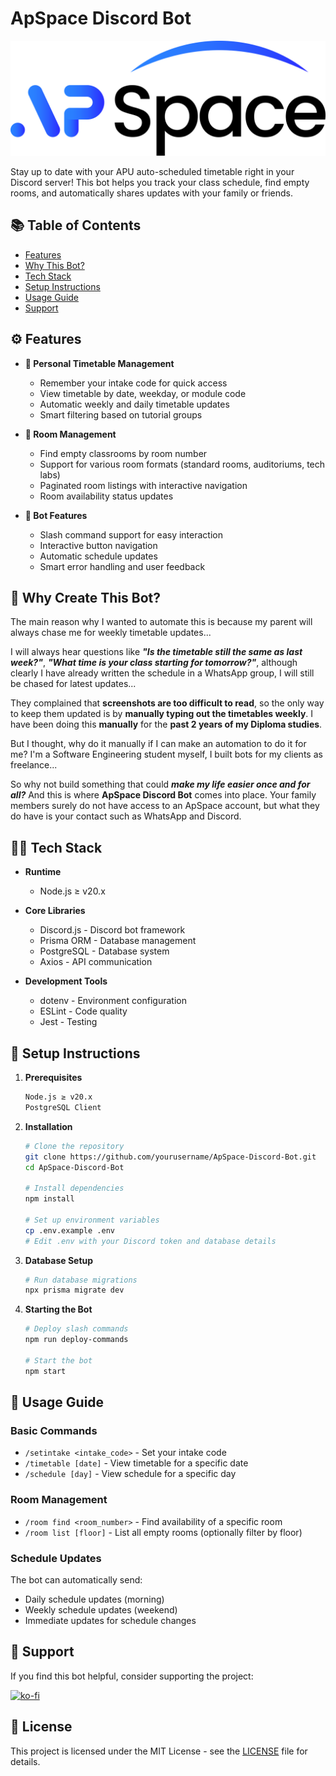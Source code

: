 # ApSpace Discord Bot

![ApSpace logo](./public/apspace-black.svg)

Stay up to date with your APU auto-scheduled timetable right in your Discord server! This bot helps you track your class schedule, find empty rooms, and automatically shares updates with your family or friends.

## 📚 Table of Contents
- [Features](#%EF%B8%8F-features)
- [Why This Bot?](#-why-create-this-bot)
- [Tech Stack](#-tech-stack)
- [Setup Instructions](#-setup-instructions)
- [Usage Guide](#-usage-guide)
- [Support](#-support)

## ⚙️ Features

- **🔄 Personal Timetable Management**
  - Remember your intake code for quick access
  - View timetable by date, weekday, or module code
  - Automatic weekly and daily timetable updates
  - Smart filtering based on tutorial groups

- **🏢 Room Management**
  - Find empty classrooms by room number
  - Support for various room formats (standard rooms, auditoriums, tech labs)
  - Paginated room listings with interactive navigation
  - Room availability status updates

- **🤖 Bot Features**
  - Slash command support for easy interaction
  - Interactive button navigation
  - Automatic schedule updates
  - Smart error handling and user feedback

## 🤔 Why Create This Bot?

The main reason why I wanted to automate this is because my parent will always chase me for weekly timetable updates... 

I will always hear questions like ***"Is the timetable still the same as last week?"***, ***"What time is your class starting for tomorrow?"***, although clearly I have already written the schedule in a WhatsApp group, I will still be chased for latest updates... 

They complained that **screenshots are too difficult to read**, so the only way to keep them updated is by **manually typing out the timetables weekly**. I have been doing this **manually** for the **past 2 years of my Diploma studies**. 

But I thought, why do it manually if I can make an automation to do it for me? I'm a Software Engineering student myself, I built bots for my clients as freelance... 

So why not build something that could ***make my life easier once and for all?*** And this is where **ApSpace Discord Bot** comes into place. Your family members surely do not have access to an ApSpace account, but what they do have is your contact such as WhatsApp and Discord. 

## 🧑‍💻 Tech Stack

- **Runtime**
  - Node.js ≥ v20.x

- **Core Libraries**
  - Discord.js - Discord bot framework
  - Prisma ORM - Database management
  - PostgreSQL - Database system
  - Axios - API communication

- **Development Tools**
  - dotenv - Environment configuration
  - ESLint - Code quality
  - Jest - Testing

## 🚀 Setup Instructions

1. **Prerequisites**
   ```bash
   Node.js ≥ v20.x
   PostgreSQL Client
   ```

2. **Installation**
   ```bash
   # Clone the repository
   git clone https://github.com/yourusername/ApSpace-Discord-Bot.git
   cd ApSpace-Discord-Bot

   # Install dependencies
   npm install

   # Set up environment variables
   cp .env.example .env
   # Edit .env with your Discord token and database details
   ```

3. **Database Setup**
   ```bash
   # Run database migrations
   npx prisma migrate dev
   ```

4. **Starting the Bot**
   ```bash
   # Deploy slash commands
   npm run deploy-commands

   # Start the bot
   npm start
   ```

## 📖 Usage Guide

### Basic Commands

- `/setintake <intake_code>` - Set your intake code
- `/timetable [date]` - View timetable for a specific date
- `/schedule [day]` - View schedule for a specific day

### Room Management

- `/room find <room_number>` - Find availability of a specific room
- `/room list [floor]` - List all empty rooms (optionally filter by floor)

### Schedule Updates

The bot can automatically send:
- Daily schedule updates (morning)
- Weekly schedule updates (weekend)
- Immediate updates for schedule changes

## 💝 Support

If you find this bot helpful, consider supporting the project:

[![ko-fi](https://img.shields.io/badge/-Support_Me_On_Ko--fi-black?style=flat-square&logo=kofi&logoColor=white)](https://ko-fi.com/J3J7PPGKH)

## 📄 License

This project is licensed under the MIT License - see the [LICENSE](LICENSE) file for details.
